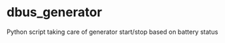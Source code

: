 dbus_generator
==============

Python script taking care of generator start/stop based on battery status
